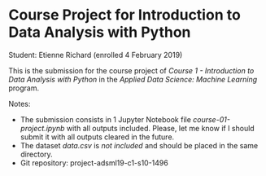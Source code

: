 # Course Project for Introduction to Data Analysis with Python

Student: Etienne Richard (enrolled 4 February 2019)

This is the submission for the course project of _Course 1 - Introduction to Data Analysis with Python_ in the _Applied Data Science: Machine Learning_ program.

Notes:
* The submission consists in 1 Jupyter Notebook file _course-01-project.ipynb_ with all outputs included. Please, let me know if I should submit it with all outputs cleared in the future.
* The dataset _data.csv_ is _not included_ and should be placed in the same directory.
* Git repository: project-adsml19-c1-s10-1496
